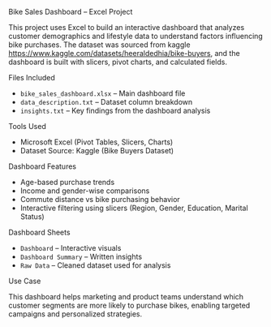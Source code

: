  Bike Sales Dashboard – Excel Project

This project uses Excel to build an interactive dashboard that analyzes customer demographics and lifestyle data to understand factors influencing bike purchases. The dataset was sourced from kaggle https://www.kaggle.com/datasets/heeraldedhia/bike-buyers, and the dashboard is built with slicers, pivot charts, and calculated fields.

Files Included

- `bike_sales_dashboard.xlsx` – Main dashboard file
- `data_description.txt` – Dataset column breakdown
- `insights.txt` – Key findings from the dashboard analysis

Tools Used

- Microsoft Excel (Pivot Tables, Slicers, Charts)
- Dataset Source: Kaggle (Bike Buyers Dataset)

 Dashboard Features

- Age-based purchase trends
- Income and gender-wise comparisons
- Commute distance vs bike purchasing behavior
- Interactive filtering using slicers (Region, Gender, Education, Marital Status)

 Dashboard Sheets

- `Dashboard` – Interactive visuals
- `Dashboard Summary` – Written insights
- `Raw Data` – Cleaned dataset used for analysis

Use Case

This dashboard helps marketing and product teams understand which customer segments are more likely to purchase bikes, enabling targeted campaigns and personalized strategies.

